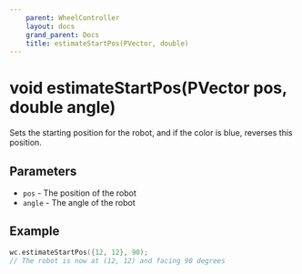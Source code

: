 ```yaml
---
    parent: WheelController
    layout: docs
    grand_parent: Docs
    title: estimateStartPos(PVector, double)
---
```

# void estimateStartPos(PVector pos, double angle)
Sets the starting position for the robot, and if the color is blue, reverses this position. 

## Parameters
- `pos` - The position of the robot
- `angle` - The angle of the robot

## Example
```cpp
wc.estimateStartPos({12, 12}, 90);
// The robot is now at (12, 12) and facing 90 degrees
```